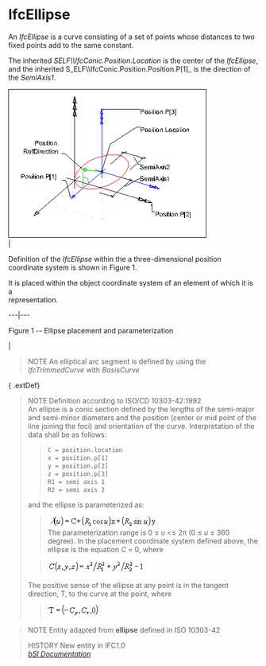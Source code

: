 IfcEllipse
==========
An _IfcEllipse_ is a curve consisting of a set of points whose distances to
two fixed points add to the same constant.  
  
The inherited _SELF\\\IfcConic.Position.Location_ is the center of the
_IfcEllipse_, and the inherited S_ELF\\\IfcConic.Position.Position.P[1]_ is
the direction of the _SemiAxis1_.  
  
  
  
![ellipse](figures/ifcellipse-layout1.gif)  
|  

Definition of the _IfcEllipse_ within the a three-dimensional position  
coordinate system is shown in Figure 1.

  

It is placed within the object coordinate system of an element of which it is
a  
representation.

  
  
  
---|---  
  
  
  

Figure 1 -- Ellipse placement and parameterization

  
  
|  
  
  
  
  
> NOTE  An elliptical arc segment is defined by using the _IfcTrimmedCurve_
> with _BasisCurve_  
  
{ .extDef}  
> NOTE Definition according to ISO/CD 10303-42:1992  
> An ellipse is a conic section defined by the lengths of the semi-major and
> semi-minor diameters and the position (center or mid point of the line
> joining the foci) and orientation of the curve. Interpretation of the data
> shall be as follows:  
>  
>>  
>> ```  
>> C = position.location  
>> x = position.p[1]  
>> y = position.p[2]  
>> z = position.p[3]  
>> R1 = semi axis 1  
>> R2 = semi axis 2  
>> ```  
> and the ellipse is parameterized as:  
>  
>> ![formula](figures/ifcellipse-math1.gif)  
> The parameterization range is 0 ≤ _u_ <≤ 2π (0 ≤ _u_ ≤ 360 degree). In the
> placement coordinate system defined above, the ellipse is the equation _C_ =
> 0, where  
>  
>> ![formula](figures/ifcellipse-math2.gif)  
>>  
> The positive sense of the ellipse at any point is in the tangent direction,
> T, to the curve at the point, where  
>  
>> ![formula](figures/ifcellipse-math3.gif)  
>>  
  
  
>  
> NOTE  Entity adapted from **ellipse** defined in ISO 10303-42  
  
> HISTORY  New entity in IFC1.0  
[ _bSI
Documentation_](https://standards.buildingsmart.org/IFC/DEV/IFC4_2/FINAL/HTML/schema/ifcgeometryresource/lexical/ifcellipse.htm)


